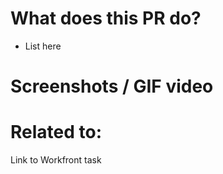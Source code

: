 # What does this PR do?
- List here

# Screenshots / GIF video

# Related to:
Link to Workfront task